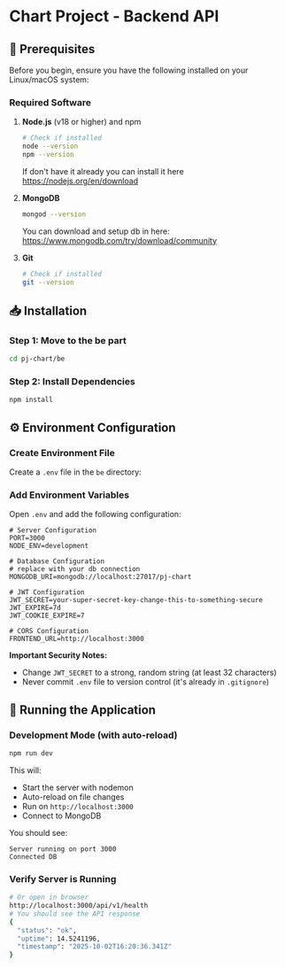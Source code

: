 # Chart Project - Backend API

## 🔧 Prerequisites

Before you begin, ensure you have the following installed on your Linux/macOS system:

### Required Software

1. **Node.js** (v18 or higher) and npm

   ```bash
   # Check if installed
   node --version
   npm --version
   ```

   If don't have it already you can install it here https://nodejs.org/en/download

2. **MongoDB**

   ```bash
   mongod --version
   ```

   You can download and setup db in here: https://www.mongodb.com/try/download/community

3. **Git**

   ```bash
   # Check if installed
   git --version
   ```

## 📥 Installation

### Step 1: Move to the be part

```bash
cd pj-chart/be
```

### Step 2: Install Dependencies

```bash
npm install
```

## ⚙️ Environment Configuration

### Create Environment File

Create a `.env` file in the `be` directory:

### Add Environment Variables

Open `.env` and add the following configuration:

```env
# Server Configuration
PORT=3000
NODE_ENV=development

# Database Configuration
# replace with your db connection
MONGODB_URI=mongodb://localhost:27017/pj-chart

# JWT Configuration
JWT_SECRET=your-super-secret-key-change-this-to-something-secure
JWT_EXPIRE=7d
JWT_COOKIE_EXPIRE=7

# CORS Configuration
FRONTEND_URL=http://localhost:3000
```

**Important Security Notes:**

- Change `JWT_SECRET` to a strong, random string (at least 32 characters)
- Never commit `.env` file to version control (it's already in `.gitignore`)

## 🚀 Running the Application

### Development Mode (with auto-reload)

```bash
npm run dev
```

This will:

- Start the server with nodemon
- Auto-reload on file changes
- Run on `http://localhost:3000`
- Connect to MongoDB

You should see:

```
Server running on port 3000
Connected DB
```

### Verify Server is Running

```bash
# Or open in browser
http://localhost:3000/api/v1/health
# You should see the API response
{
  "status": "ok",
  "uptime": 14.5241196,
  "timestamp": "2025-10-02T16:20:36.341Z"
}
```
